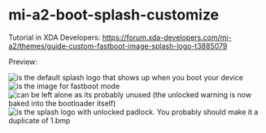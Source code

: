 # mi-a2-boot-splash-customize
Tutorial in XDA Developers: https://forum.xda-developers.com/mi-a2/themes/guide-custom-fastboot-image-splash-logo-t3885079

Preview:

![is the default splash logo that shows up when you boot your device](1.bmp) ![is the image for fastboot mode](2.bmp) ![ can be left alone as its probably unused (the unlocked warning is now baked into the bootloader itself)](3.bmp) ![is the splash logo with unlocked padlock. You probably should make it a duplicate of 1.bmp](4.bmp)
